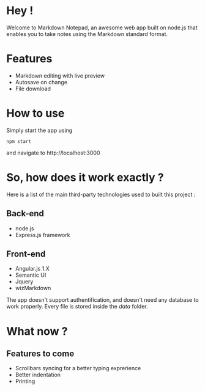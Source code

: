 # Hey !
Welcome to Markdown Notepad, an awesome web app built on node.js that enables you to take notes using the Markdown standard format.

# Features

* Markdown editing with live preview
* Autosave on change
* File download

# How to use

Simply start the app using 

```
npm start
```
and navigate to http://localhost:3000

# So, how does it work exactly ?

Here is a list of the main third-party technologies used to built this project :

## Back-end

* node.js
* Express.js framework

## Front-end

* Angular.js 1.X
* Semantic UI
* Jquery
* wizMarkdown

The app doesn't support authentification, and doesn't need any database to work properly. Every file is stored inside the *data* folder.

# What now ?

## Features to come

* Scrollbars syncing for a better typing exprerience
* Better indentation
* Printing